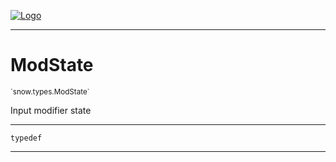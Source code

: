 
[![Logo](../../../images/logo.png)](../../../api/index.html)

---



<h1>ModState</h1>
<small>`snow.types.ModState`</small>

Input modifier state

---

`typedef`

---

&nbsp;
&nbsp;

